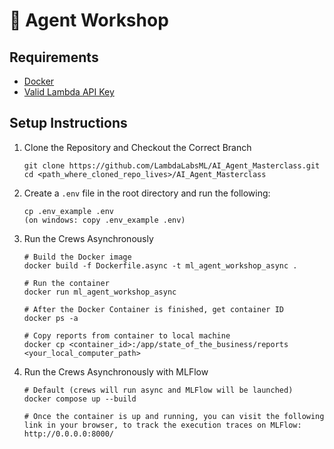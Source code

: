 # 🧠 Agent Workshop

## Requirements
- [Docker](https://www.docker.com/)
- [Valid Lambda API Key](https://lambda.ai/inference)

## Setup Instructions  

1. Clone the Repository and Checkout the Correct Branch
    ```
    git clone https://github.com/LambdaLabsML/AI_Agent_Masterclass.git
    cd <path_where_cloned_repo_lives>/AI_Agent_Masterclass
    ```

2. Create a `.env` file in the root directory and run the following:
    ```
    cp .env_example .env
    (on windows: copy .env_example .env)
    ```

3. Run the Crews Asynchronously
    ```
    # Build the Docker image
    docker build -f Dockerfile.async -t ml_agent_workshop_async .

    # Run the container
    docker run ml_agent_workshop_async

    # After the Docker Container is finished, get container ID
    docker ps -a

    # Copy reports from container to local machine
    docker cp <container_id>:/app/state_of_the_business/reports <your_local_computer_path>
    ```

4. Run the Crews Asynchronously with MLFlow
    ```
    # Default (crews will run async and MLFlow will be launched)
    docker compose up --build

    # Once the container is up and running, you can visit the following link in your browser, to track the execution traces on MLFlow:
    http://0.0.0.0:8000/
    ```